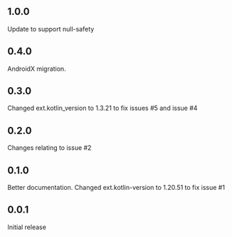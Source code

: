 ## 1.0.0
Update to support null-safety

## 0.4.0
AndroidX migration.

## 0.3.0
Changed ext.kotlin_version to 1.3.21 to fix issues #5 and issue #4

## 0.2.0
Changes relating to issue #2

## 0.1.0
Better documentation.
Changed ext.kotlin-version to 1.20.51 to fix issue #1

## 0.0.1
Initial release